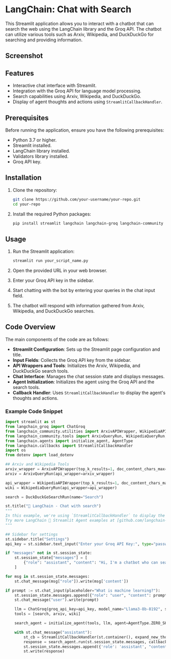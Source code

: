 # LangChain: Chat with Search

This Streamlit application allows you to interact with a chatbot that can search the web using the LangChain library and the Groq API. The chatbot can utilize various tools such as Arxiv, Wikipedia, and DuckDuckGo for searching and providing information.

## Screenshot

## Features

- Interactive chat interface with Streamlit.
- Integration with the Groq API for language model processing.
- Search capabilities using Arxiv, Wikipedia, and DuckDuckGo.
- Display of agent thoughts and actions using `StreamlitCallbackHandler`.

## Prerequisites

Before running the application, ensure you have the following prerequisites:

- Python 3.7 or higher.
- Streamlit installed.
- LangChain library installed.
- Validators library installed.
- Groq API key.

## Installation

1. Clone the repository:

    ```bash
    git clone https://github.com/your-username/your-repo.git
    cd your-repo
    ```

2. Install the required Python packages:

    ```bash
    pip install streamlit langchain langchain-groq langchain-community dotenv
    ```

## Usage

1. Run the Streamlit application:

    ```bash
    streamlit run your_script_name.py
    ```

2. Open the provided URL in your web browser.

3. Enter your Groq API key in the sidebar.

4. Start chatting with the bot by entering your queries in the chat input field.

5. The chatbot will respond with information gathered from Arxiv, Wikipedia, and DuckDuckGo searches.

## Code Overview

The main components of the code are as follows:

- **Streamlit Configuration**: Sets up the Streamlit page configuration and title.
- **Input Fields**: Collects the Groq API key from the sidebar.
- **API Wrappers and Tools**: Initializes the Arxiv, Wikipedia, and DuckDuckGo search tools.
- **Chat Interface**: Manages the chat session state and displays messages.
- **Agent Initialization**: Initializes the agent using the Groq API and the search tools.
- **Callback Handler**: Uses `StreamlitCallbackHandler` to display the agent's thoughts and actions.

### Example Code Snippet

```python
import streamlit as st
from langchain_groq import ChatGroq
from langchain_community.utilities import ArxivAPIWrapper, WikipediaAPIWrapper
from langchain_community.tools import ArxivQueryRun, WikipediaQueryRun, DuckDuckGoSearchRun
from langchain.agents import initialize_agent, AgentType
from langchain.callbacks import StreamlitCallbackHandler
import os
from dotenv import load_dotenv

## Arxiv and Wikipedia Tools
arxiv_wrapper = ArxivAPIWrapper(top_k_results=1, doc_content_chars_max=200)
arxiv = ArxivQueryRun(api_wrapper=arxiv_wrapper)

api_wrapper = WikipediaAPIWrapper(top_k_results=1, doc_content_chars_max=200)
wiki = WikipediaQueryRun(api_wrapper=api_wrapper)

search = DuckDuckGoSearchRun(name="Search")

st.title("🔎 LangChain - Chat with search")
"""
In this example, we're using `StreamlitCallbackHandler` to display the thoughts and actions of an agent in an interactive Streamlit app.
Try more LangChain 🤝 Streamlit Agent examples at [github.com/langchain-ai/streamlit-agent](https://github.com/langchain-ai/streamlit-agent).
"""

## Sidebar for settings
st.sidebar.title("Settings")
api_key = st.sidebar.text_input("Enter your Groq API Key:", type="password")

if "messages" not in st.session_state:
    st.session_state["messages"] = [
        {"role": "assistant", "content": "Hi, I'm a chatbot who can search the web. How can I help you?"}
    ]

for msg in st.session_state.messages:
    st.chat_message(msg["role"]).write(msg['content'])

if prompt := st.chat_input(placeholder="What is machine learning?"):
    st.session_state.messages.append({"role": "user", "content": prompt})
    st.chat_message("user").write(prompt)

    llm = ChatGroq(groq_api_key=api_key, model_name="Llama3-8b-8192", streaming=True)
    tools = [search, arxiv, wiki]

    search_agent = initialize_agent(tools, llm, agent=AgentType.ZERO_SHOT_REACT_DESCRIPTION, handling_parsing_errors=True)

    with st.chat_message("assistant"):
        st_cb = StreamlitCallbackHandler(st.container(), expand_new_thoughts=False)
        response = search_agent.run(st.session_state.messages, callbacks=[st_cb])
        st.session_state.messages.append({'role': 'assistant', "content": response})
        st.write(response)
